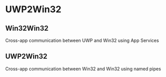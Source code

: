 # UWP2Win32

## Win32Win32

Cross-app communication between UWP and Win32 using App Services

## UWP2Win32

Cross-app communication between Win32 and Win32 using named pipes


